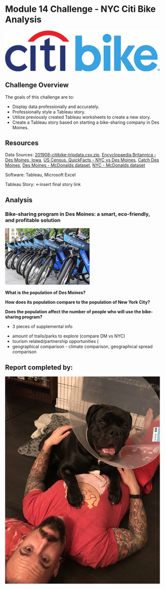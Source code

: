 # Module 14 Challenge - NYC Citi Bike Analysis
![](images/citi_logo.png)

## Challenge Overview

The goals of this challenge are to:

- Display data professionally and accurately.
- Professionally style a Tableau story.
- Utilize previously created Tableau worksheets to create a new story.
- Create a Tableau story based on starting a bike-sharing company in Des Moines.

## Resources

Data Sources: [201908-citibike-tripdata.csv.zip](https://s3.amazonaws.com/tripdata/index.html), [Encyclopaedia Britannica - Des Moines, Iowa](https://www.britannica.com/place/Des-Moines), [US Census, QuickFacts - NYC vs Des Moines](https://www.census.gov/quickfacts/fact/table/newyorkcitynewyork,desmoinescityiowa/PST045219), [Catch Des Moines](https://www.catchdesmoines.com/), [Des Moines - McDonalds dataset](raw_data/ia_mcdonalds.csv), [NYC - McDonalds dataset](raw_data/ny_mcdonalds.csv)

Software: Tableau, Microsoft Excel

Tableau Story: []() <-insert final story link

## Analysis

### Bike-sharing program in Des Moines: a smart, eco-friendly, and profitable solution
![](images/citi_bikes.jpg)

**What is the population of Des Moines?** 

**How does its population compare to the population of New York City?**

**Does the population affect the number of people who will use the bike-sharing program?**

+ 3 pieces of supplemental info

- amount of trails/parks to explore (compare DM vs NYC)
- tourism related/partnership opportunities (
- geographical comparison - climate comparison, geographical spread comparison

## Report completed by:

![](images/sal.jpg)
